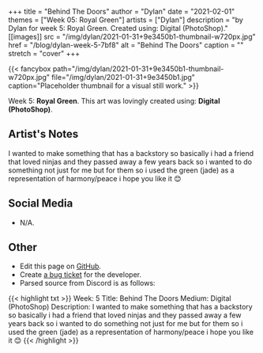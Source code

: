 +++
title =       "Behind The Doors"
author =      "Dylan"
date =        "2021-02-01"
themes =      ["Week 05: Royal Green"]
artists =     ["Dylan"]
description = "by Dylan for week 5: Royal Green. Created using: Digital (PhotoShop)."
[[images]]
      src = "/img/dylan/2021-01-31+9e3450b1-thumbnail-w720px.jpg"
      href = "/blog/dylan-week-5-7bf8"
      alt = "Behind The Doors"
      caption = ""
      stretch = "cover"
+++

{{< fancybox path="/img/dylan/2021-01-31+9e3450b1-thumbnail-w720px.jpg" file="/img/dylan/2021-01-31+9e3450b1.jpg" caption="Placeholder thumbnail for a visual still work." >}}


Week 5: **Royal Green**. This art was lovingly created using: **Digital (PhotoShop)**.

## Artist's Notes

I wanted to make something that has a backstory so basically i had a friend that loved ninjas and they passed away a few years back so i wanted to do something not just for me but for them so i used the green (jade) as a representation of harmony/peace i hope you like it 😊

## Social Media

- N/A.

## Other

- Edit this page on [GitHub](https://github.com/teaminkling/web-refresh/edit/main/content/blog/dylan-week-5-7bf8.md).
- Create [a bug ticket](https://github.com/teaminkling/web-refresh/issues/new?assignees=&labels=bug&template=problem-report.md&title=) for the developer.
- Parsed source from Discord is as follows:

{{< highlight txt >}}
Week: 5
Title: Behind The Doors
Medium: Digital (PhotoShop)
Description: I wanted to make something that has a backstory so basically i had a friend that loved ninjas and they passed away a few years back so i wanted to do something not just for me but for them so i used the green (jade) as a representation of harmony/peace i hope you like it 😊
{{< /highlight >}}